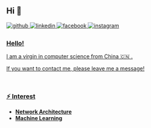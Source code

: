   

<br/>  

## Hi 👋  

<a href="https://github.com/blog666" target="_blank">
<img src=https://img.shields.io/badge/github-%2324292e.svg?&style=for-the-badge&logo=github&logoColor=white alt=github style="margin-bottom: 5px;" />
</a>
<a href="https://blog.csdn.net/qq_41229918" target="_blank">
<img src=https://img.shields.io/badge/CSDN-red alt=linkedin style="margin-bottom: 5px;" />
</a>
<a href="https://www.blog666.github.io" target="_blank">
<img src=https://img.shields.io/badge/BLOG-blue alt=facebook style="margin-bottom: 5px;" />
</a>
<a href="https://img.shields.io/badge/Email-%20akairiyo%40outlook.com-pink" target="_blank">
<img src=https://img.shields.io/badge/Email-%20akairiyo%40outlook.com-pink alt=instagram style="margin-bottom: 5px;" />




### Hello!

I am a virgin in computer science from China :cn: . 

If you want to contact me, please leave me a message!

<br/>  

### ⚡ Interest

- **Network Architecture**
- **Machine Learning**

